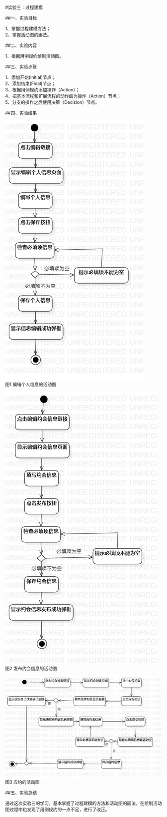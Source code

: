 #实验三：过程建模

##一、实验目标

1、掌握过程建模方法；  
2、掌握活动图的画法。

##二、实验内容

1、根据用例规约绘制活动图。

##三、实验步骤

1、添加开始(Initial)节点；  
2、添加结束(Final)节点；  
3、根据用例规约添加操作（Action）；  
4、把基本流程和扩展流程的动作画为操作（Action）节点；  
5、分支的操作之后使用决策（Decision）节点。

##四、实验结果

![编辑个人信息的活动图](./lab3_ActivityDiagram1.jpg)  
图1 编辑个人信息的活动图

![发布约会信息的活动图](./lab3_ActivityDiagram2.jpg)  
图2 发布约会信息的活动图

![应约的活动图](./lab3_ActivityDiagram3.jpg)  
图3 应约的活动图

##五、实验总结

通过这次实验三的学习，基本掌握了过程建模的方法和活动图的画法，在绘制活动图过程中也发现了用例规约的一点不足，进行了改正。


